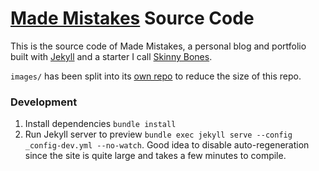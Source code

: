 # [Made Mistakes](http://mademistakes.com) Source Code

This is the source code of Made Mistakes, a personal blog and portfolio built with [Jekyll](http://jekyllrb.com) and a starter I call [Skinny Bones](https://github.com/mmistakes/skinny-bones-jekyll).

`images/` has been split into its [own repo](https://github.com/mmistakes/made-mistakes-images) to reduce the size of this repo.

### Development

1. Install dependencies `bundle install`
2. Run Jekyll server to preview `bundle exec jekyll serve --config _config-dev.yml --no-watch`. Good idea to disable auto-regeneration since the site is quite large and takes a few minutes to compile.